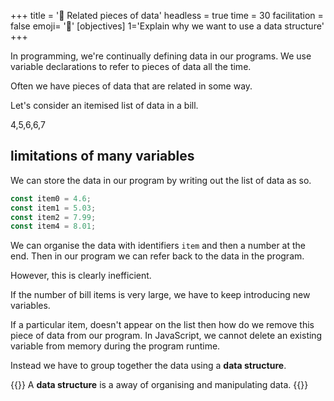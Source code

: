 +++
title = '💾 Related pieces of data'
headless = true
time = 30
facilitation = false
emoji= '🧩'
[objectives]
    1='Explain why we want to use a data structure'
+++

In programming, we're continually defining data in our programs. We use variable declarations to refer to pieces of data all the time.

Often we have pieces of data that are related in some way.

Let's consider an itemised list of data in a bill.

4,5,6,6,7

## limitations of many variables

We can store the data in our program by writing out the list of data as so.

```js
const item0 = 4.6;
const item1 = 5.03;
const item2 = 7.99;
const item4 = 8.01;
```

We can organise the data with identifiers `item` and then a number at the end. Then in our program we can refer back to the data in the program.

However, this is clearly inefficient.

If the number of bill items is very large, we have to keep introducing new variables.

If a particular item, doesn't appear on the list then how do we remove this piece of data from our program. In JavaScript, we cannot delete an existing variable from memory during the program runtime.

Instead we have to group together the data using a **data structure**.

{{<note>}}
A **data structure** is a away of organising and manipulating data.
{{</note>}}
